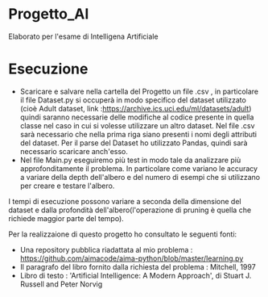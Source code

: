 # Progetto_AI
Elaborato per l'esame di Intelligena Artificiale
# Esecuzione
- Scaricare e  salvare nella cartella del Progetto un file .csv , in particolare il file Dataset.py si occuperà in modo specifico del dataset utilizzato (cioè Adult dataset, link :https://archive.ics.uci.edu/ml/datasets/adult) quindi saranno necessarie delle modifiche al codice presente in quella classe nel caso in cui si volesse utilizzare un altro dataset. Nel file .csv sarà necessario che nella prima riga siano presenti i nomi degli attributi del dataset. Per il parse del Dataset ho utilizzato Pandas, quindi sarà necessario scaricare anch'esso.
- Nel file Main.py eseguiremo più test in modo tale da analizzare più approfonditamente il problema. In particolare come variano le accuracy a variare della depth dell'albero e del numero di esempi che si utilizzano per creare e testare l'albero.

I tempi di esecuzione possono variare a seconda della dimensione del dataset e dalla profondità dell'albero(l'operazione di pruning è quella che richiede maggior parte del tempo).

Per la realizzaione di questo progetto ho consultato le seguenti fonti:
- Una repository pubblica riadattata al mio problema : https://github.com/aimacode/aima-python/blob/master/learning.py
- Il paragrafo del libro fornito dalla richiesta del problema : Mitchell, 1997
- Libro di testo : 'Artificial Intelligence: A Modern Approach', di Stuart J. Russell and Peter Norvig
